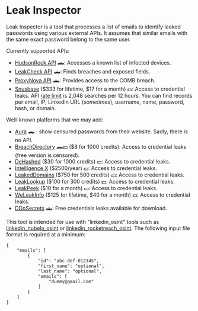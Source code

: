 # Leak Inspector

Leak Inspector is a tool that processes a list of emails to identify leaked passwords using various external APIs. It assumes that similar emails with the same exact password belong to the same user.

Currently supported APIs:

* [HudsonRock API](https://cavalier.hudsonrock.com/docs) 🛻: Accesses a known list of infected devices.
* [LeakCheck API](https://leakcheck.io/) 🛻: Finds breaches and exposed fields.
* [ProxyNova API](https://www.proxynova.com/tools/comb)  🛻: Provides access to the COMB breach.
* [Snusbase](https://www.snusbase.com) ($333 for lifetime, $17 for a month) 💵: Access to credential leaks. API [rate limit](https://docs.snusbase.com/) is 2,048 searches per 12 hours. You can find records per email, IP, LinkedIn URL (*sometimes*), username, name, password, hash, or domain.

Well-known platforms that we may add:

* [Aura](https://scan.aura.com/) 🛻 : show censured passwords from their website. Sadly, there is no API.
* [BreachDirectory](https://breachdirectory.org/) 🛻💵 ($8 for 1000 credits): Access to credential leaks (free version is censored).
* [DeHashed](https://dehashed.com/) ($30 for 1000 credits) 💵: Access to credential leaks.
* [Intelligence X](https://intelx.io/) ($2500/year) 💵: Access to credential leaks.
* [LeakedDomains](https://leaked.domains) ($750 for 500 credits) 💵: Access to credential leaks.
* [LeakLookup](https://leak-lookup.com/) ($100 for 300 credits) 💵: Access to credential leaks.
* [LeakPeek](https://leakpeek.com/) ($10 for a month) 💵: Access to credential leaks.
* [WeLeakInfo](https://weleakinfo.io/) ($125 for lifetime, $40 for a month) 💵: Access to credential leaks.
* [DDoSecrets](https://data.ddosecrets.com/?C=M&O=A) 🛻: Free credentials leaks available for download.

This tool is intended for use with "linkedin_osint" tools such as [linkedin_nubela_osint](https://github.com/vulpecuna/linkedin_nubela_osint) or [linkedin_rocketreach_osint](https://github.com/vulpecuna/linkedin_rocketreach_osint). The following input file format is required at a minimum:

```json!
{
    "emails": [
        {
            "id": "abc-def-012345",
            "first_name": "optional",
            "last_name": "optional",
            "emails": [
                "dummy@gmail.com"
            ]
        }
    ]
}
```
